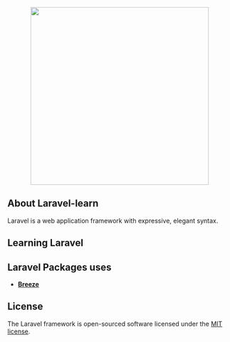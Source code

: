 <p align="center"><a href="https://laravel.com" target="_blank"><img src="https://raw.githubusercontent.com/laravel/art/master/logo-lockup/5%20SVG/2%20CMYK/1%20Full%20Color/laravel-logolockup-cmyk-red.svg" width="400"></a></p>

## About Laravel-learn

Laravel is a web application framework with expressive, elegant syntax.

## Learning Laravel

## Laravel Packages uses
- **[Breeze](https://github.com/laravel/breeze)**

## License
The Laravel framework is open-sourced software licensed under the [MIT license](https://opensource.org/licenses/MIT).
